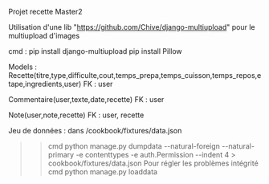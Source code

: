 Projet recette Master2

Utilisation d'une lib "https://github.com/Chive/django-multiupload"
pour le multiupload d'images

cmd : 
pip install django-multiupload
pip install Pillow

Models :
Recette(titre,type,difficulte,cout,temps_prepa,temps_cuisson,temps_repos,etape,ingredients,user)
FK : user

Commentaire(user,texte,date,recette)
FK : user

Note(user,note,recette)
FK : user, recette

Jeu de données :
dans /cookbook/fixtures/data.json
>> cmd python manage.py dumpdata --natural-foreign --natural-primary -e contenttypes -e auth.Permission --indent 4 > cookbook/fixtures/data.json
Pour régler les problèmes intégrité
>> cmd python manage.py loaddata

